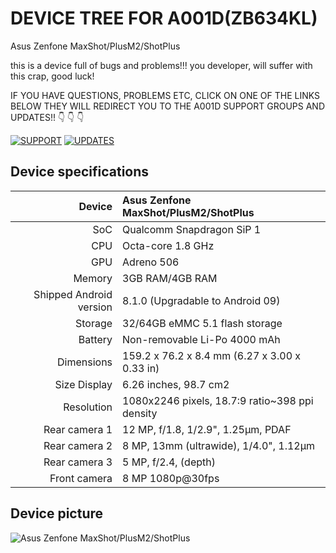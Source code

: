 # DEVICE TREE FOR A001D(ZB634KL)
Asus Zenfone MaxShot/PlusM2/ShotPlus 

this is a device full of bugs and problems!!!
you developer, will suffer with this crap, good luck!

IF YOU HAVE QUESTIONS, PROBLEMS ETC, CLICK ON ONE OF THE LINKS BELOW
THEY WILL REDIRECT YOU TO THE A001D SUPPORT GROUPS AND UPDATES!!
👇 👇 👇

[![SUPPORT](https://cdn1.telesco.pe/file/UH5Zp-vlLjh-PH-jADUewMu6uXshbTDC01ABNcbzux1svvu06FpGfxcsYKBYICokTzNEz4N9ILraRCtKR3akScEHr2X6EkZ20yDpOtVyS6KYJs-WPq6wZXUn1bQgPCzy_mNkbutVRJ2Nd9DpmCfUfpanbnA1kIAQ2XhHb5Lof9gwJvREClO73qrW_412HaHS7ULggpgSHlSihxwPzvm470oYKwZoY_-xNSwbkSqONN3LPy6Buo9fC9eK45emiyKaL_8BlPoGfArcZxa7EE-CpNBlMSkjm4mxe39k_l-hbsB8CnXAgZz_Jrjha4TOTdEIDm1waSYyIYzvF-B5RoLaAQ.jpg)](https://t.me/a001d)
[![UPDATES](https://cdn1.telesco.pe/file/QBOLN2T5INscd20tQmOt3ULg0Ov8J0IrXjuoExNolbwyqtTglyVxlEo5ZAZlzuKe9BhQQHGWjxHn7anGwdXeh0RP9y5TcwFKexNAxWiCFFPyxHlMspCR12_w7ef4nE0hpcuHewO9pAmOSKRqwKIVTwHjacz5_GSdQP6w6ZpXCJsIf31arVqiFPsY95hb9ZpWDuYSBCzVV-fuIq9WpcS_qCbtIwOWy8AQKkNCFQgg0B5L0-Po-hQmL5E8kzQvenzPInk2TPqcbUAgK-0CGNVzNu--h2ofvFUDO3QIjpvV2BMp2da3Vs_J6gAatYQISHXnaaeKk0OYOHaPfz6hwFJl8w.jpg)](https://t.me/Max_Shot_M2)

## Device specifications

| Device       | Asus Zenfone MaxShot/PlusM2/ShotPlus            |
| -----------: | :---------------------------------------------- |
| SoC          | Qualcomm Snapdragon SiP 1                       |
| CPU          | Octa-core 1.8 GHz                               |
| GPU          | Adreno 506                                      |
| Memory       | 3GB RAM/4GB RAM                                 |
| Shipped Android version | 8.1.0 (Upgradable to Android 09)     |
| Storage      | 32/64GB eMMC 5.1 flash storage                  |
| Battery      | Non-removable Li-Po 4000 mAh                    |
| Dimensions   | 159.2 x 76.2 x 8.4 mm (6.27 x 3.00 x 0.33 in)   |
| Size Display | 6.26 inches, 98.7 cm2                           |
| Resolution	 | 1080x2246 pixels, 18.7:9 ratio~398 ppi density  |
| Rear camera 1| 12 MP, f/1.8, 1/2.9", 1.25μm, PDAF              |
| Rear camera 2| 8 MP, 13mm (ultrawide), 1/4.0", 1.12µm          |
| Rear camera 3| 5 MP, f/2.4, (depth)                            |
| Front camera |8 MP 1080p@30fps                                 |

## Device picture
![Asus Zenfone MaxShot/PlusM2/ShotPlus ](https://www.asus.com/media/br/products/QBvv47GlWvjC7674/zug6brMnCUEAPKe2_setting_xxx_0_90_end_800.png)
